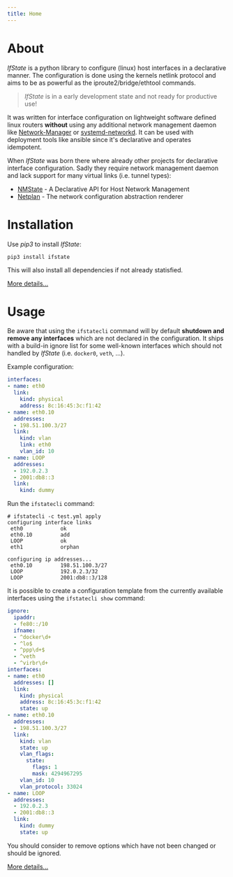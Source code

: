 ```yaml
---
title: Home
---
```

# About

*IfState* is a python library to configure (linux) host interfaces in a declarative manner. The configuration is done using the kernels netlink protocol and aims to be as powerful as the iproute2/bridge/ethtool commands.

> *IfState* is in a early development state and not ready for productive use!

It was written for interface configuration on lightweight software defined linux routers **without** using any additional network management daemon like [Network-Manager](https://gitlab.freedesktop.org/NetworkManager/NetworkManager) or [systemd-networkd](https://www.freedesktop.org/software/systemd/man/systemd-networkd.service.html). It can be used with deployment tools like ansible since it's declarative and operates idempotent.

When *IfState* was born there where already other projects for declarative interface configuration. Sadly they require network management daemon and lack support for many virtual links (i.e. tunnel types):
- [NMState](https://nmstate.io) - A Declarative API for Host Network Management
- [Netplan](https://netplan.io) - The network configuration abstraction renderer



# Installation

Use *pip3* to install *IfState*:

```
pip3 install ifstate
```

This will also install all dependencies if not already statisfied.

[More details...](install.md)

# Usage

Be aware that using the `ifstatecli` command will by default **shutdown and remove any interfaces** which are not declared in the configuration. It ships with a build-in ignore list for some well-known interfaces which should not handled by *IfState* (i.e. `docker0`, `veth`, ...).

Example configuration:

```yaml
interfaces:
- name: eth0
  link:
    kind: physical
    address: 8c:16:45:3c:f1:42
- name: eth0.10
  addresses:
  - 198.51.100.3/27
  link:
    kind: vlan
    link: eth0
    vlan_id: 10
- name: LOOP
  addresses:
  - 192.0.2.3
  - 2001:db8::3
  link:
    kind: dummy
```

Run the `ifstatecli` command:

```
# ifstatecli -c test.yml apply
configuring interface links
 eth0            ok
 eth0.10         add
 LOOP            ok
 eth1            orphan

configuring ip addresses...
 eth0.10         198.51.100.3/27
 LOOP            192.0.2.3/32
 LOOP            2001:db8::3/128
```

It is possible to create a configuration template from the currently available interfaces using the `ifstatecli show` command:

```yaml
ignore:
  ipaddr:
  - fe80::/10
  ifname:
  - ^docker\d+
  - ^lo$
  - ^ppp\d+$
  - ^veth
  - ^virbr\d+
interfaces:
- name: eth0
  addresses: []
  link:
    kind: physical
    address: 8c:16:45:3c:f1:42
    state: up
- name: eth0.10
  addresses:
  - 198.51.100.3/27
  link:
    kind: vlan
    state: up
    vlan_flags:
      state:
        flags: 1
        mask: 4294967295
    vlan_id: 10
    vlan_protocol: 33024
- name: LOOP
  addresses:
  - 192.0.2.3
  - 2001:db8::3
  link:
    kind: dummy
    state: up
```

You should consider to remove options which have not been changed or should be ignored.


[More details...](cli.md)
